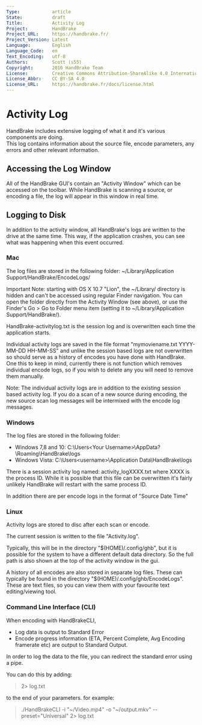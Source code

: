 ```yaml
---
Type:            article
State:           draft
Title:           Activity Log
Project:         HandBrake
Project_URL:     https://handbrake.fr/
Project_Version: Latest
Language:        English
Language_Code:   en
Text_Encoding:   utf-8
Authors:         Scott (s55)
Copyright:       2016 HandBrake Team
License:         Creative Commons Attribution-ShareAlike 4.0 International
License_Abbr:    CC BY-SA 4.0
License_URL:     https://handbrake.fr/docs/license.html
---
```


Activity Log
=================

HandBrake includes extensive logging of what it and it's various components are doing.  
This log contains information about the source file, encode parameters, any errors and other relevant information. 


## Accessing the Log Window

All of the HandBrake GUI's contain an "Activity Window" which can be accessed on the toolbar.
While HandBrake is scanning a source, or encoding a file, the log will appear in this window in real time.


## Logging to Disk

In addition to the activity window, all HandBrake's logs are written to the drive at the same time.
This way, if the application crashes, you can see what was happening when this event occurred.

<!-- .system-mac -->
### Mac

The log files are stored in the following folder:
~/Library/Application Support/HandBrake/EncodeLogs/

Important Note: starting with OS X 10.7 "Lion", the ~/Library/ directory is hidden and can't be accessed using regular Finder navigation. 
You can open the folder directly from the Activity Window (see above), or use the Finder's Go > Go to Folder menu item (setting it to ~/Library/Application Support/HandBrake/).

HandBrake-activitylog.txt is the session log and is overwritten each time the application starts.

Individual activity logs are saved in the file format "mymoviename.txt YYYY-MM-DD HH-MM-SS" and unlike the session based logs are not overwritten so should serve as a history of encodes you have done with HandBrake. 
One this to keep in mind, currently there is not function which removes individual encode logs, so if you wish to delete any you will need to remove them manually.

Note: The individual activity logs are in addition to the existing session based activity log. 
If you do a scan of a new source during encoding, the new source scan log messages will be intermixed with the encode log messages.
<!-- /.system-mac -->

<!-- .system-win -->
### Windows

The log files are stored in the following folder:

* Windows 7,8 and 10: C:\Users\<Your Username>\AppData?\Roaming\HandBrake\logs
* Windows Vista: C:\Users\<username>\Application Data\HandBrake\logs

There is a session activity log named:  activity_logXXXX.txt where XXXX is the process ID. 
While it is possible that this file can be overwritten it's fairly unlikely HandBrake will restart with the same process ID.

In addition there are per encode logs in the format  of "Source Date Time"
<!-- /.system-win-->

<!-- .system-lin -->
### Linux

Activity logs are stored to disc after each scan or encode.

The current session is written to the file "Activity.log".

Typically, this will be in the directory "$(HOME)/.config/ghb", but it is possible for the system to have a different default data directory. So the full path is also shown at the top of the activity window in the gui. 

A history of all encodes are also stored in separate log files. These can typically be found in the directory "$(HOME)/.config/ghb/EncodeLogs". These are text files, so you can view them with your favourite text editing/viewing tool.
<!-- /.system-lin -->

### Command Line Interface (CLI)

When encoding with HandBrakeCLI,

* Log data is output to Standard Error
* Encode progress information (ETA, Percent Complete, Avg Encoding framerate etc) are output to Standard Output.


In order to log the data to the file, you can redirect the standard error using a pipe.

You can do this by adding:

> 2> log.txt

to the end of your parameters. for example:

> ./HandBrakeCLI -i "~/Video.mp4" -o "~/output.mkv" --preset="Universal" 2> log.txt

